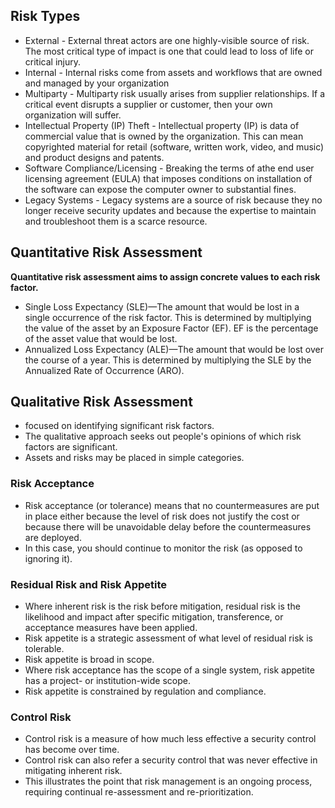 ## Risk Types

 - External - External threat actors are one highly-visible source of risk. The most critical type of impact is one that could lead to loss of life or critical injury.
 - Internal - Internal risks come from assets and workflows that are owned and managed by your organization
 - Multiparty - Multiparty risk usually arises from supplier relationships. If a critical event disrupts a supplier or customer, then your own organization will suffer. 
 - Intellectual Property (IP) Theft - Intellectual property (IP) is data of commercial value that is owned by the organization. This can mean copyrighted material for retail (software, written work, video, and music) and product designs and patents.
 - Software Compliance/Licensing - Breaking the terms of athe end user licensing agreement (EULA) that imposes conditions on installation of the software can expose the computer owner to substantial fines.
 - Legacy Systems - Legacy systems are a source of risk because they no longer receive security updates and because the expertise to maintain and troubleshoot them is a scarce resource.

## Quantitative Risk Assessment

**Quantitative risk assessment aims to assign concrete values to each risk factor.**
 - Single Loss Expectancy (SLE)—The amount that would be lost in a single occurrence of the risk factor. This is determined by multiplying the value of the asset by an Exposure Factor (EF). EF is the percentage of the asset value that would be lost.
 - Annualized Loss Expectancy (ALE)—The amount that would be lost over the course of a year. This is determined by multiplying the SLE by the Annualized Rate of Occurrence (ARO).

## Qualitative Risk Assessment

 - focused on identifying significant risk factors. 
 - The qualitative approach seeks out people's opinions of which risk factors are significant. 
 - Assets and risks may be placed in simple categories. 

### Risk Acceptance

 - Risk acceptance (or tolerance) means that no countermeasures are put in place either because the level of risk does not justify the cost or because there will be unavoidable delay before the countermeasures are deployed. 
 - In this case, you should continue to monitor the risk (as opposed to ignoring it). 

### Residual Risk and Risk Appetite

 - Where inherent risk is the risk before mitigation, residual risk is the likelihood and impact after specific mitigation, transference, or acceptance measures have been applied. 
 - Risk appetite is a strategic assessment of what level of residual risk is tolerable. 
 - Risk appetite is broad in scope. 
 - Where risk acceptance has the scope of a single system, risk appetite has a project- or institution-wide scope. 
 - Risk appetite is constrained by regulation and compliance.

### Control Risk

 - Control risk is a measure of how much less effective a security control has become over time. 
 - Control risk can also refer a security control that was never effective in mitigating inherent risk. 
 - This illustrates the point that risk management is an ongoing process, requiring continual re-assessment and re-prioritization. 

